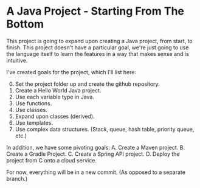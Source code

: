 # A Java Project - Starting From The Bottom

This project is going to expand upon creating a Java project, from start, to finish. This project doesn't have a particular goal, we're just going to use the language itself to learn the features in a way that makes sense and is intuitive. 

I've created goals for the project, which I'll list here:

0. Set the project folder up and create the github repository.
1. Create a Hello World Java project.
2. Use each variable type in Java.
3. Use functions.
4. Use classes.
5. Expand upon classes (derived).
6. Use templates.
7. Use complex data structures. (Stack, queue, hash table, priority queue, etc.)


In addition, we have some pivoting goals:
A. Create a Maven project.
B. Create a Gradle Project.
C. Create a Spring API project.
D. Deploy the project from C onto a cloud service.

For now, everything will be in a new commit. (As opposed to a separate branch.) 
